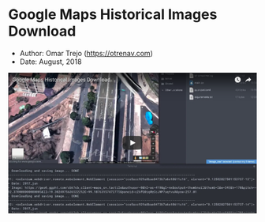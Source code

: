 
# Google Maps Historical Images Download

- Author: Omar Trejo (https://otrenav.com)
- Date: August, 2018

[![YouTube](./img/youtube.png)](https://www.youtube.com/watch?v=O-MIGgiSREk)
